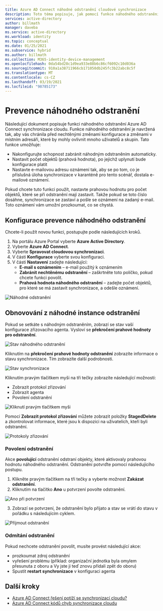 ```yaml
---
title: Azure AD Connect náhodné odstranění cloudové synchronizace
description: Toto téma popisuje, jak pomocí funkce náhodného odstranění zabránit odstranění.
services: active-directory
author: billmath
manager: daveba
ms.service: active-directory
ms.workload: identity
ms.topic: conceptual
ms.date: 01/25/2021
ms.subservice: hybrid
ms.author: billmath
ms.collection: M365-identity-device-management
ms.openlocfilehash: 0da54bd28c1d9ea933e88b6c86cf6092c10d036a
ms.sourcegitcommit: 910a1a38711966cb171050db245fc3b22abc8c5f
ms.translationtype: MT
ms.contentlocale: cs-CZ
ms.lasthandoff: 03/19/2021
ms.locfileid: "98785173"
---
```

# <a name="accidental-delete-prevention"></a>Prevence náhodného odstranění

Následující dokument popisuje funkci náhodného odstranění Azure AD Connect synchronizace cloudu.  Funkce náhodného odstranění je navržená tak, aby vás chránila před nechtěnými změnami konfigurace a změnami v místním adresáři, které by mohly ovlivnit mnoho uživatelů a skupin.  Tato funkce umožňuje:

- Nakonfigurujte schopnost zabránit náhodným odstraněním automaticky. 
- Nastavit počet objektů (prahová hodnota), po jejichž uplynutí bude konfigurace platit 
- Nastavte e-mailovou adresu oznámení tak, aby se po tom, co je příslušná úloha synchronizace v karanténě pro tento scénář, dostala e-mailové oznámení. 

Pokud chcete tuto funkci použít, nastavte prahovou hodnotu pro počet objektů, které se při odstranění mají zastavit.  Takže pokud se toto číslo dosáhne, synchronizace se zastaví a pošle se oznámení na zadaný e-mail.  Toto oznámení vám umožní prozkoumat, co se chystá.


## <a name="configure-accidental-delete-prevention"></a>Konfigurace prevence náhodného odstranění
Chcete-li použít novou funkci, postupujte podle následujících kroků.


1.  Na portálu Azure Portal vyberte **Azure Active Directory**.
2.  Vyberte **Azure AD Connect**.
3.  Vyberte **Spravovat cloudovou synchronizaci**.
4. V části **Konfigurace** vyberte svou konfiguraci.
5. V části **Nastavení** zadejte následující:
    - **E-mail s oznámením** – e-mail použitý k oznámením
    - **Zabránit nechtěnému odstranění** – zaškrtněte toto políčko, pokud chcete funkci povolit.
    - **Prahová hodnota náhodného odstranění** – zadejte počet objektů, pro které se má zastavit synchronizace, a odešle oznámení.

![Náhodné odstranění](media/how-to-accidental-deletes/accident-1.png)

## <a name="recovering-from-an-accidental-delete-instance"></a>Obnovování z náhodné instance odstranění
Pokud se setkáte s náhodným odstraněním, zobrazí se stav vaší konfigurace zřizovacího agenta.  Vysloví se **překročení prahové hodnoty pro odstranění**.
 
![Stav náhodného odstranění](media/how-to-accidental-deletes/delete-1.png)

Kliknutím na **překročení prahové hodnoty odstranění** zobrazíte informace o stavu synchronizace.  Tím zobrazíte další podrobnosti. 
 
 ![Stav synchronizace](media/how-to-accidental-deletes/delete-2.png)

Kliknutím pravým tlačítkem myši na tři tečky zobrazíte následující možnosti:
 - Zobrazit protokol zřizování
 - Zobrazit agenta
 - Povolení odstranění

 ![Kliknutí pravým tlačítkem myši](media/how-to-accidental-deletes/delete-3.png)

Pomocí **Zobrazit protokol zřizování** můžete zobrazit položky **StagedDelete** a zkontrolovat informace, které jsou k dispozici na uživatelích, kteří byli odstranění.
 
 ![Protokoly zřizování](media/how-to-accidental-deletes/delete-7.png)

### <a name="allowing-deletes"></a>Povolení odstranění

Akce **povolující** odstranění odstraní objekty, které aktivovaly prahovou hodnotu náhodného odstranění.  Odstranění potvrďte pomocí následujícího postupu.  

1. Klikněte pravým tlačítkem na tři tečky a vyberte možnost **Zakázat odstranění**.
2. Kliknutím na tlačítko **Ano** u potvrzení povolte odstranění.
 
 ![Ano při potvrzení](media/how-to-accidental-deletes/delete-4.png)

3. Zobrazí se potvrzení, že odstranění bylo přijato a stav se vrátí do stavu v pořádku s následujícím cyklem. 
 
 ![Přijmout odstranění](media/how-to-accidental-deletes/delete-8.png)

### <a name="rejecting-deletions"></a>Odmítání odstranění

Pokud nechcete odstranění povolit, musíte provést následující akce:
- prozkoumat zdroj odstranění
- vyřešení problému (příklad: organizační jednotka byla omylem přesunuta z oboru a Vy jste ji teď znovu přidali zpět do oboru)
- Spustit **restart synchronizace** v konfiguraci agenta

## <a name="next-steps"></a>Další kroky 

- [Azure AD Connect řešení potíží se synchronizací cloudu?](how-to-troubleshoot.md)
- [Azure AD Connect kódů chyb synchronizace cloudu](reference-error-codes.md)
 

